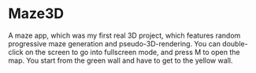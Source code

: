 # Maze3D

A maze app, which was my first real 3D project, which features random progressive maze generation and pseudo-3D-rendering. You can double-click on the screen to go into fullscreen mode, and press M to open the map. You start from the green wall and have to get to the yellow wall.
